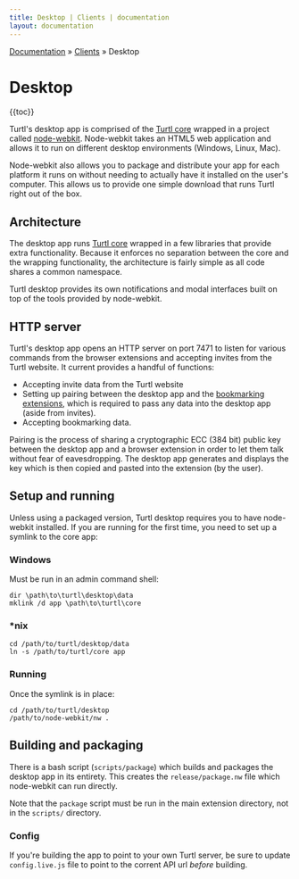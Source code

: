 ```yaml
---
title: Desktop | Clients | documentation
layout: documentation
---
```


<div class="breadcrumb">
    <a href="/docs">Documentation</a> &raquo;
    <a href="/docs/clients/index">Clients</a> &raquo;
    Desktop
</div>

# Desktop
{{toc}}

Turtl's desktop app is comprised of the [Turtl core](/docs/clients/core/index)
wrapped in a project called [node-webkit](https://github.com/rogerwang/node-webkit).
Node-webkit takes an HTML5 web application and allows it to run on different
desktop environments (Windows, Linux, Mac).

Node-webkit also allows you to package and distribute your app for each platform
it runs on without needing to actually have it installed on the user's computer.
This allows us to provide one simple download that runs Turtl right out of the
box.

## Architecture
The desktop app runs [Turtl core](/docs/clients/core/index) wrapped in a few
libraries that provide extra functionality. Because it enforces no separation
between the core and the wrapping functionality, the architecture is fairly
simple as all code shares a common namespace.

Turtl desktop provides its own notifications and modal interfaces built on top
of the tools provided by node-webkit.

## HTTP server
Turtl's desktop app opens an HTTP server on port 7471 to listen for various
commands from the browser extensions and accepting invites from the Turtl
website. It current provides a handful of functions:

- Accepting invite data from the Turtl website
- Setting up pairing between the desktop app and the [bookmarking extensions](/docs/clients/extensions/index),
  which is required to pass any data into the desktop app (aside from invites).
- Accepting bookmarking data.

Pairing is the process of sharing a cryptographic ECC (384 bit) public key
between the desktop app and a browser extension in order to let them talk
without fear of eavesdropping. The desktop app generates and displays the key
which is then copied and pasted into the extension (by the user).

## Setup and running
Unless using a packaged version, Turtl desktop requires you to have node-webkit
installed. If you are running for the first time, you need to set up a symlink
to the core app:

### Windows
Must be run in an admin command shell:
```
dir \path\to\turtl\desktop\data
mklink /d app \path\to\turtl\core
```

### \*nix
```
cd /path/to/turtl/desktop/data
ln -s /path/to/turtl/core app
```

### Running
Once the symlink is in place:
```
cd /path/to/turtl/desktop
/path/to/node-webkit/nw .
```

## Building and packaging
There is a bash script (`scripts/package`) which builds and packages the desktop
app in its entirety. This creates the `release/package.nw` file which
node-webkit can run directly.

Note that the `package` script must be run in the main extension directory, not
in the `scripts/` directory.

### Config
If you're building the app to point to your own Turtl server, be sure to
update `config.live.js` file to point to the corrent API url *before* building.

